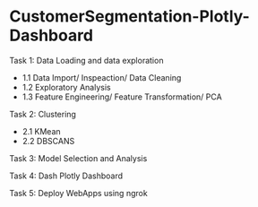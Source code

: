 # CustomerSegmentation-Plotly-Dashboard

Task 1: Data Loading and data exploration
- 1.1 Data Import/ Inspeaction/ Data Cleaning
- 1.2 Exploratory Analysis 
- 1.3 Feature Engineering/ Feature Transformation/ PCA

Task 2: Clustering
- 2.1 KMean
- 2.2 DBSCANS

Task 3: Model Selection and Analysis

Task 4: Dash Plotly Dashboard

Task 5: Deploy WebApps using ngrok
